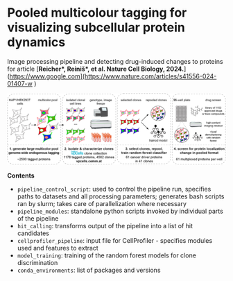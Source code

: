# Pooled multicolour tagging for visualizing subcellular protein dynamics

Image processing pipeline and detecting drug-induced changes to proteins for article [**Reicher&ast;, Reiniš&ast;, et al. Nature Cell Biology, 2024.**](https://www.google.com](https://www.nature.com/articles/s41556-024-01407-w
)

<p align="center"><img src="graphical_abstract2.png "/></p>

**Contents**
- `pipeline_control_script`: used to control the pipeline run, specifies paths to datasets and all processing parameters; generates bash scripts ran by slurm; takes care of parallelization where necessary
- `pipeline_modules`: standalone python scripts invoked by individual parts of the pipeline
- `hit_calling`: transforms output of the pipeline into a list of hit candidates
- `cellprofiler_pipeline`: input file for CellProfiler - specifies modules used and features to extract
- `model_training`: training of the random forest models for clone discrimination
- `conda_environments`: list of packages and versions
  
